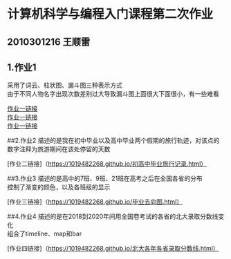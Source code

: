 # 计算机科学与编程入门课程第二次作业
## 2010301216 王顺雷
## 1.作业1
采用了词云、柱状图、漏斗图三种表示方式  
由于不同人物名字出现次数差别过大导致漏斗图上面很大下面很小，有一些难看

[作业一链接](https://1019482268.github.io/柱状图.html)  
[作业一链接](https://1019482268.github.io/词云图.html)  
[作业一链接](https://1019482268.github.io/漏斗图.html)

##2.作业2
描述的是我在初中毕业以及高中毕业两个假期的旅行轨迹，对该点的数字注释为旅游期间在该处停留的天数

[作业二链接]（https://1019482268.github.io/初高中毕业旅行记录.html）

##3.作业3
描述的是高中的7班、9班、21班在高考之后在全国各省的分布  
控制了渐变的颜色，以及各班级的显示

[作业三链接]（https://1019482268.github.io/毕业去向图.html）

##4.作业4
描述的是在2018到2020年间用全国卷考试的各省的北大录取分数线变化  
组合了timeline、map和bar

[作业四链接]（https://1019482268.github.io/北大各年各省录取分数线.html）


